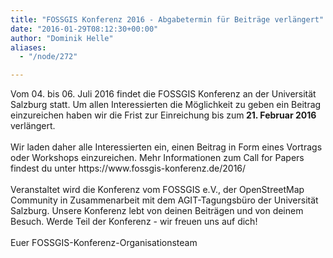 ```yaml
---
title: "FOSSGIS Konferenz 2016 - Abgabetermin für Beiträge verlängert"
date: "2016-01-29T08:12:30+00:00"
author: "Dominik Helle"
aliases:
  - "/node/272"

---
```


<div id="cke_pastebin">
	Vom 04. bis 06. Juli 2016 findet die FOSSGIS Konferenz an der Universität Salzburg statt. Um allen Interessierten die Möglichkeit zu geben ein Beitrag einzureichen haben wir die Frist zur Einreichung bis zum<strong> 21. Februar 2016</strong> verlängert.</div>
<div>
	&nbsp;</div>
<div id="cke_pastebin">
	Wir laden daher alle Interessierten ein, einen Beitrag in Form eines Vortrags oder Workshops einzureichen. Mehr Informationen zum Call for Papers findest du unter https://www.fossgis-konferenz.de/2016/</div>
<div>
	&nbsp;</div>
<div id="cke_pastebin">
	Veranstaltet wird die Konferenz vom FOSSGIS e.V., der OpenStreetMap Community in Zusammenarbeit mit dem AGIT-Tagungsbüro der Universität Salzburg. Unsere Konferenz lebt von deinen Beiträgen und von deinem Besuch. Werde Teil der Konferenz - wir freuen uns auf dich!</div>
<div>
	&nbsp;</div>
<div id="cke_pastebin">
	Euer FOSSGIS-Konferenz-Organisationsteam</div>
